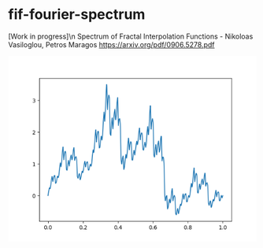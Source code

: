 # fif-fourier-spectrum
[Work in progress]\n
Spectrum of Fractal Interpolation Functions - Nikoloas Vasiloglou, Petros Maragos
https://arxiv.org/pdf/0906.5278.pdf

![alt text](https://github.com/johnwinston/fif-fourier-spectrum/blob/master/fif%20pic.png)
